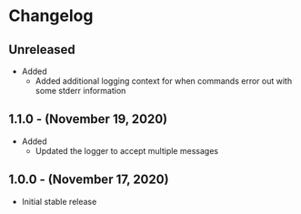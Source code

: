 # Changelog

## Unreleased

* Added
  * Added additional logging context for when commands error out with some stderr information

## 1.1.0 - (November 19, 2020)

* Added
  * Updated the logger to accept multiple messages

## 1.0.0 - (November 17, 2020)

* Initial stable release
